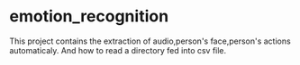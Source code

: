# emotion_recognition
This project contains the extraction of audio,person's face,person's actions automaticaly. And how to read a directory fed into csv file. 
